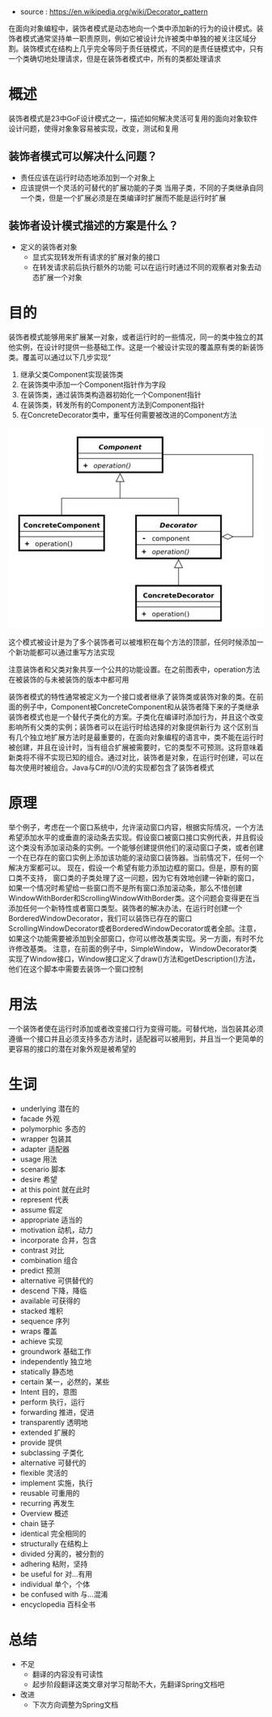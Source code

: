 
- source : https://en.wikipedia.org/wiki/Decorator_pattern

在面向对象编程中，装饰者模式是动态地向一个类中添加新的行为的设计模式。装饰者模式通常坚持单一职责原则，例如它被设计允许被类中单独的被关注区域分割。装饰模式在结构上几乎完全等同于责任链模式，不同的是责任链模式中，只有一个类确切地处理请求，但是在装饰者模式中，所有的类都处理请求

# 概述

装饰者模式是23中GoF设计模式之一，描述如何解决灵活可复用的面向对象软件设计问题，使得对象象容易被实现，改变，测试和复用

## 装饰者模式可以解决什么问题？

- 责任应该在运行时动态地添加到一个对象上
- 应该提供一个灵活的可替代的扩展功能的子类
当用子类，不同的子类继承自同一个类，但是一个扩展必须是在类编译时扩展而不能是运行时扩展

## 装饰者设计模式描述的方案是什么？

- 定义的装饰者对象
    - 显式实现转发所有请求的扩展对象的接口
    - 在转发请求前后执行额外的功能
可以在运行时通过不同的观察者对象去动态扩展一个对象

# 目的
装饰者模式能够用来扩展某一对象，或者运行时的一些情况，同一的类中独立的其他实例，在设计时提供一些基础工作。这是一个被设计实现的覆盖原有类的新装饰类。覆盖可以通过以下几步实现“
1. 继承父类Component实现装饰类
2. 在装饰类中添加一个Component指针作为字段
3. 在装饰类，通过装饰类构造器初始化一个Component指针
4. 在装饰类，转发所有的Component方法到Component指针
5. 在ConcreteDecorator类中，重写任何需要被改进的Component方法

![Image text](./1-装饰者模式/装饰者模式1.png)

这个模式被设计是为了多个装饰者可以被堆积在每个方法的顶部，任何时候添加一个新功能都可以通过重写方法实现

注意装饰者和父类对象共享一个公共的功能设置。在之前图表中，operation方法在被装饰的与未被装饰的版本中都可用

装饰者模式的特性通常被定义为一个接口或者继承了装饰类或装饰对象的类。在前面的例子中，Component被ConcreteComponent和从装饰者降下来的子类继承
装饰者模式也是一个替代子类化的方案。子类化在编译时添加行为，并且这个改变影响所有父类的实例；装饰者可以在运行时给选择的对象提供新行为
这个区别当有几个独立地扩展方法时是最重要的，在面向对象编程的语言中，类不能在运行时被创建，并且在设计时，当有组合扩展被需要时，它的类型不可预测。这将意味着新类将不得不实现已知的组合。通过对比，装饰者是对象，在运行时创建，可以在每次使用时被组合。Java与C#的I/O流的实现都包含了装饰者模式

# 原理
举个例子，考虑在一个窗口系统中，允许滚动窗口内容，根据实际情况，一个方法希望添加水平的或垂直的滚动条去实现。假设窗口被窗口接口实例代表，并且假设这个类没有添加滚动条的实例。一个能够创建提供他们的滚动窗口子类，或者创建一个在已存在的窗口实例上添加该功能的滚动窗口装饰器。当前情况下，任何一个解决方案都可以。
现在，假设一个希望有能力添加边框的窗口。但是，原有的窗口类不支持， 窗口类的子类处理了这一问题，因为它有效地创建一钟新的窗口，如果一个情况时希望给一些窗口而不是所有窗口添加滚动条，那么不惜创建WindowWithBorder和ScrollingWindowWithBorder类。这个问题会变得更在当添加任何一个新特性或者窗口类型。装饰者的解决办法，在运行时创建一个BorderedWindowDecorator，我们可以装饰已存在的窗口ScrollingWindowDecorator或者BorderedWindowDecorator或者全部。注意，如果这个功能需要被添加到全部窗口，你可以修改基类实现。另一方面，有时不允许修改基类。
注意，在前面的例子中，SimpleWindow， WindowDecorator类实现了Window接口，Window接口定义了draw()方法和getDescription()方法，他们在这个脚本中需要去装饰一个窗口控制

# 用法
一个装饰者使在运行时添加或者改变接口行为变得可能。可替代地，当包装其必须遵循一个接口并且必须支持多态方法时，适配器可以被用到，并且当一个更简单的更容易的接口的潜在对象外观是被希望的

# 生词
- underlying 潜在的
- facade 外观
- polymorphic 多态的
- wrapper 包装其
- adapter 适配器
- usage 用法
- scenario 脚本
- desire 希望
- at this point 就在此时
- represent 代表
- assume 假定
- appropriate 适当的
- motivation 动机，动力
- incorporate 合并，包含
- contrast 对比
- combination 组合
- predict 预测
- alternative 可供替代的
- descend 下降，降临
- available 可获得的
- stacked 堆积
- sequence 序列
- wraps 覆盖
- achieve 实现
- groundwork 基础工作
- independently 独立地
- statically 静态地
- certain 某一，必然的，某些
- Intent 目的，意图
- perform 执行，运行
- forwarding 推进，促进
- transparently 透明地
- extended 扩展的
- provide 提供
- subclassing 子类化
- alternative 可替代的
- flexible 灵活的
- implement 实施，执行
- reusable 可重用的
- recurring 再发生
- Overview 概述
- chain 链子
- identical 完全相同的
- structurally 在结构上
- divided 分离的，被分割的
- adhering 粘附，坚持
- be useful for 对...有用
- individual 单个，个体
- be confused with 与...混淆
- encyclopedia 百科全书

# 总结
- 不足
    - 翻译的内容没有可读性
    - 起步阶段翻译这类文章对学习帮助不大，先翻译Spring文档吧
- 改进
    - 下次方向调整为Spring文档